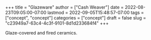 +++
title = "Glazeware"
author = ["Cash Weaver"]
date = 2022-08-23T09:05:00-07:00
lastmod = 2022-09-05T15:48:57-07:00
tags = ["concept", "concept"]
categories = ["concept"]
draft = false
slug = "c23949a7-63c4-4c3f-9101-8d1d233684f4"
+++

Glaze-covered and fired ceramics.
